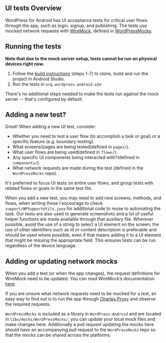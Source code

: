 ## UI tests Overview

WordPress for Android has UI acceptance tests for critical user flows through the app, such as login, 
signup, and publishing. The tests use mocked network requests with [WireMock](http://wiremock.org/), 
defined in [WordPressMocks](https://github.com/wordpress-mobile/WordPressMocks).

## Running the tests 

**Note that due to the mock server setup, tests cannot be run on physical devices right now.**


1. Follow the [build instructions](https://github.com/wordpress-mobile/WordPress-Android#build-instructions)
 (steps 1-7) to clone, build and run the project in Android Studio.
2. Run the tests in `org.wordpress.android.e2e`

There's no additional steps needed to make the tests run against the mock server -- that's configured by default.

## Adding a new test?

Great! When adding a new UI test, consider:

* Whether you need to test a user flow (to accomplish a task or goal) or a specific feature (e.g. boundary testing).
* What screens/pages are being tested(defined in `pages/`).
* What user flows are being used(defined in `flows/`).
* Any specific UI components being interacted with?(defined in `components/`).
* What network requests are made during the test (defined in the `WordPressMocks` repo).

It's preferred to focus UI tests on entire user flows, and group tests with related flows or goals in the same test file.

When you add a new test, you may need to add new screens, methods, and flows, when writing these I encourage to check 
`support/WPSupportUtils.java` for additional code to reuse to automating the task. Our tests are also used to generate screenshots
and a lot of useful helper functions are made available through that auxillary file. Wherever possible, avoid the use
 of a string to select a UI element on the screen, the use of other identifiers such as id or content description is preferable 
  and should be used where possible, even if that means adding it to a UI element that might be missing the appropriate field.
   This ensures tests can be run regardless of the device language.
   
## Adding or updating network mocks

When you add a test (or when the app changes), the request definitions for WireMock need to be updated. You can read WireMock’s documentation [here](http://wiremock.org/docs/).

If you are unsure what network requests need to be mocked for a test, an easy way to find out is to run the app through [Charles Proxy](https://www.charlesproxy.com/) and observe the required requests.

`WordPressMocks` is included as a library in `WordPress-Android` and are located in `libs/mocks/WordPressMocks/`, you can update 
your local mock files and make changes here. Additionally a pull request updating the mocks 
here should have an accompanying pull request to the `WordPressMocks` repo so that the mocks can be shared across the platforms. 

